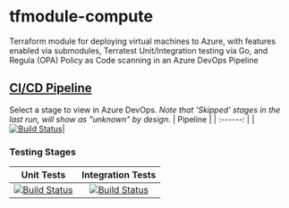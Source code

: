# tfmodule-compute
Terraform module for deploying virtual machines to Azure, with features enabled via submodules, Terratest Unit/Integration testing via Go, and Regula (OPA) Policy as Code scanning in an Azure DevOps Pipeline
## [CI/CD Pipeline](https://dev.azure.com/wesleytrust/Terraform/_build?definitionId=63)
Select a stage to view in Azure DevOps. *Note that 'Skipped' stages in the last run, will show as "unknown" by design.*
| Pipeline |
| :------: |
|[![Build Status](https://dev.azure.com/wesleytrust/Terraform/_apis/build/status/Modules/Deployments/tfmodule-compute?repoName=wesley-trust%2Ftfmodule-compute&branchName=main)](https://dev.azure.com/wesleytrust/Terraform/_build/latest?definitionId=63&repoName=wesley-trust%2Ftfmodule-compute&branchName=main)|
### Testing Stages
| Unit Tests | Integration Tests |
|  :-------: | :---------------: |
|[![Build Status](https://dev.azure.com/wesleytrust/Terraform/_apis/build/status/Modules/Deployments/tfmodule-compute?repoName=wesley-trust%2Ftfmodule-compute&branchName=main&stageName=Unit)](https://dev.azure.com/wesleytrust/Terraform/_build/latest?definitionId=63&repoName=wesley-trust%2Ftfmodule-compute&branchName=main)|[![Build Status](https://dev.azure.com/wesleytrust/Terraform/_apis/build/status/Modules/Deployments/tfmodule-compute?repoName=wesley-trust%2Ftfmodule-compute&branchName=main&stageName=Integration)](https://dev.azure.com/wesleytrust/Terraform/_build/latest?definitionId=63&repoName=wesley-trust%2Ftfmodule-compute&branchName=main)|